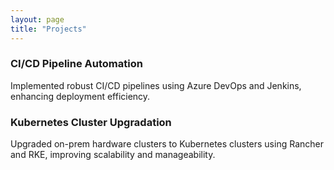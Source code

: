 ```yaml
---
layout: page
title: "Projects"
---
```

### CI/CD Pipeline Automation  
Implemented robust CI/CD pipelines using Azure DevOps and Jenkins, enhancing deployment efficiency.  

### Kubernetes Cluster Upgradation  
Upgraded on-prem hardware clusters to Kubernetes clusters using Rancher and RKE, improving scalability and manageability.  
